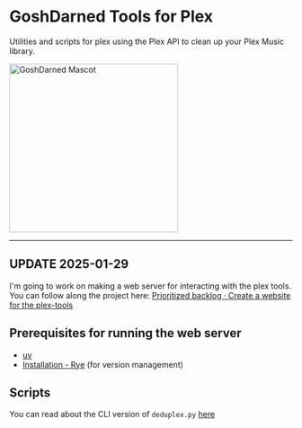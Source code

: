 # GoshDarned Tools for Plex

Utilities and scripts for plex using the Plex API to clean up your Plex Music library.

<img width="300" src="https://github.com/johnsturgeon/plex-tools/assets/9746310/0c42ce63-983b-43a6-8f2e-77338e204cba" alt="GoshDarned Mascot">

---

## UPDATE 2025-01-29

I'm going to work on making a web server for interacting with the plex tools.  You can follow along the project here:
[Prioritized backlog · Create a website for the plex-tools](https://github.com/users/johnsturgeon/projects/8)

## Prerequisites for running the web server
* [uv](https://docs.astral.sh/uv/)
* [Installation - Rye](https://rye.astral.sh/guide/installation/) (for version management)


## Scripts
You can read about the CLI version of `deduplex.py` [here](docs/deduplex.md)
